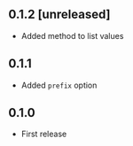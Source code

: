 ## 0.1.2 [unreleased]

- Added method to list values

## 0.1.1

- Added `prefix` option

## 0.1.0

- First release
